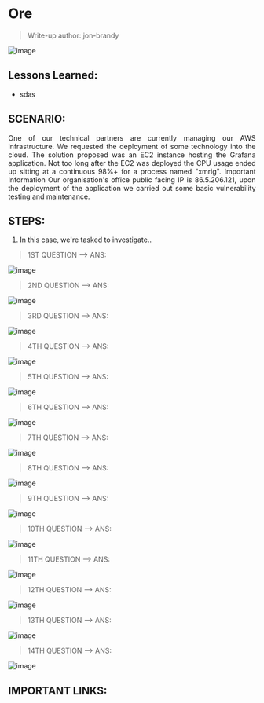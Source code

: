 # Ore
> Write-up author: jon-brandy

![image](https://github.com/jon-brandy/hackthebox/assets/70703371/008e35c8-a398-44a2-a5d1-b81a7a1e4ada)

## Lessons Learned:
- sdas

## SCENARIO:
<p align="justify">One of our technical partners are currently managing our AWS infrastructure. We requested the deployment of some technology into the cloud. The solution proposed was an EC2 instance hosting the Grafana application. Not too long after the EC2 was deployed the CPU usage ended up sitting at a continuous 98%+ for a process named "xmrig". Important Information Our organisation's office public facing IP is 86.5.206.121, upon the deployment of the application we carried out some basic vulnerability testing and maintenance.</p>

## STEPS:
1. In this case, we're tasked to investigate..

> 1ST QUESTION --> ANS:

![image](https://github.com/jon-brandy/hackthebox/assets/70703371/a83b0a5f-0659-41af-99fd-8ce47e5d75fd)


> 2ND QUESTION --> ANS:

![image](https://github.com/jon-brandy/hackthebox/assets/70703371/215bb639-0ccc-42b6-a0b7-6fd5b60b9207)


> 3RD QUESTION --> ANS:

![image](https://github.com/jon-brandy/hackthebox/assets/70703371/fb666590-22e3-46ab-b8e1-4aeda573da07)


> 4TH QUESTION --> ANS:

![image](https://github.com/jon-brandy/hackthebox/assets/70703371/c06d69a4-fe98-4513-966d-b003e7414f39)


> 5TH QUESTION --> ANS:

![image](https://github.com/jon-brandy/hackthebox/assets/70703371/a4bca183-54a5-42ac-ae59-eaaae9304e56)


> 6TH QUESTION --> ANS:

![image](https://github.com/jon-brandy/hackthebox/assets/70703371/267a1ade-f604-466c-870c-8e15e48a63a2)


> 7TH QUESTION --> ANS:

![image](https://github.com/jon-brandy/hackthebox/assets/70703371/df8aea36-be13-497e-aa09-bb3acc8b61a7)


> 8TH QUESTION --> ANS:

![image](https://github.com/jon-brandy/hackthebox/assets/70703371/28f31da6-a23f-42e6-8d00-c177374db3bd)


> 9TH QUESTION --> ANS:

![image](https://github.com/jon-brandy/hackthebox/assets/70703371/d807380d-67a5-4327-9081-020ca2b05c40)


> 10TH QUESTION --> ANS:

![image](https://github.com/jon-brandy/hackthebox/assets/70703371/cd6e1342-9d44-44aa-96d8-652531693d1f)


> 11TH QUESTION --> ANS:

![image](https://github.com/jon-brandy/hackthebox/assets/70703371/250bdae2-45b4-4e82-a44b-208640d673fa)


> 12TH QUESTION --> ANS:

![image](https://github.com/jon-brandy/hackthebox/assets/70703371/58dbbdaf-3c95-482b-9d90-f1036a6dee36)


> 13TH QUESTION --> ANS:

![image](https://github.com/jon-brandy/hackthebox/assets/70703371/ab23efbd-6abb-4ac0-8d25-3ff2a92a22c0)


> 14TH QUESTION --> ANS:

![image](https://github.com/jon-brandy/hackthebox/assets/70703371/1c04868c-0311-48e1-9231-af5db3b86fea)


## IMPORTANT LINKS:

```

```
